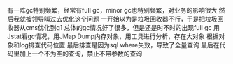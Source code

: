 有一阵gc特别频繁，经常有full gc，minor gc也特别频繁，对业务的影响很大
然后我就被领导叫过去优化这个问题
一开始以为是垃圾回收器不行，于是把垃圾回收器从cms优化到g1
总体的gc情况好了很多，但是还是时不时的出现full gc
用Jstat看gc情况，用JMap Dump内存对象，用工具进行分析，存在大对象
根据对象和log排查代码位置
最后排查是因为sql where失效，导致了全量查询
最后在代码里加上一个不为空的查询，禁止不带参数的查询
